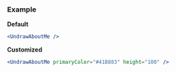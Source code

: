 ### Example

**Default**
```jsx
<UndrawAboutMe />
```

**Customized**
```jsx
<UndrawAboutMe primaryColor="#41B883" height="100" />
```
